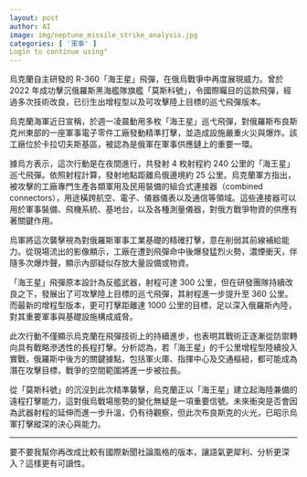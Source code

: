 ```yaml
---
layout: post
author: AI
image: img/neptune_missile_strike_analysis.jpg
categories: [ '軍事' ]
Login to continue using"
---
```

烏克蘭自主研發的 R-360「海王星」飛彈，在俄烏戰爭中再度展現威力。曾於 2022 年成功擊沉俄羅斯黑海艦隊旗艦「莫斯科號」，令國際矚目的這款飛彈，經過多次技術改良，已衍生出增程型以及可攻擊陸上目標的巡弋飛彈版本。  

烏克蘭海軍近日宣稱，於週一凌晨動用多枚「海王星」巡弋飛彈，對俄羅斯布良斯克州東部的一座軍事電子零件工廠發動精準打擊，並造成設施嚴重火災與爆炸。該工廠位於卡拉切夫斯基區，被認為是俄軍在軍事供應鏈上的重要一環。  

據烏方表示，這次行動是在夜間進行，共發射 4 枚射程約 240 公里的「海王星」巡弋飛彈。依照射程計算，發射地點距離烏俄邊境約 25 公里。烏克蘭軍方指出，被攻擊的工廠專門生產各類軍用及民用裝備的組合式連接器（combined connectors），用途橫跨航空、電子、儀器儀表以及通信等領域。這些連接器可以用於軍事裝備、飛機系統、基地台，以及各種測量儀器，對俄方戰爭物資的供應有著關鍵作用。  

烏軍將這次襲擊視為對俄羅斯軍事工業基礎的精確打擊，意在削弱其前線補給能力。從現場流出的影像顯示，工廠在遭到飛彈命中後爆發猛烈火勢，濃煙衝天，伴隨多次爆炸聲，顯示內部疑似存放大量設備或物資。  

「海王星」飛彈原本設計為反艦武器，射程可達 300 公里，但在研發團隊持續改良之下，發展出了可攻擊陸上目標的巡弋飛彈，其射程進一步提升至 360 公里。而最新的增程型版本，更可打擊距離達 1000 公里的目標，足以深入俄羅斯內陸，對其重要軍事與基礎設施構成威脅。  

此次行動不僅顯示烏克蘭在飛彈技術上的持續進步，也表明其戰術正逐漸從防禦轉向具有戰略滲透性的長程打擊。分析認為，若「海王星」的千公里增程型陸續投入實戰，俄羅斯中後方的關鍵據點，包括軍火庫、指揮中心及交通樞紐，都可能成為潛在攻擊目標，戰爭的空間範圍將進一步被拉長。  

從「莫斯科號」的沉沒到此次精準襲擊，烏克蘭正以「海王星」建立起海陸兼備的遠程打擊能力，這對俄烏戰場態勢的變化無疑是一項重要信號。未來衝突是否會因為武器射程的延伸而進一步升溫，仍有待觀察，但此次布良斯克的火光，已昭示烏軍打擊縱深的決心與能力。  

---

要不要我幫你再改成比較有國際新聞社論風格的版本，讓語氣更犀利、分析更深入？這樣更有可讀性。